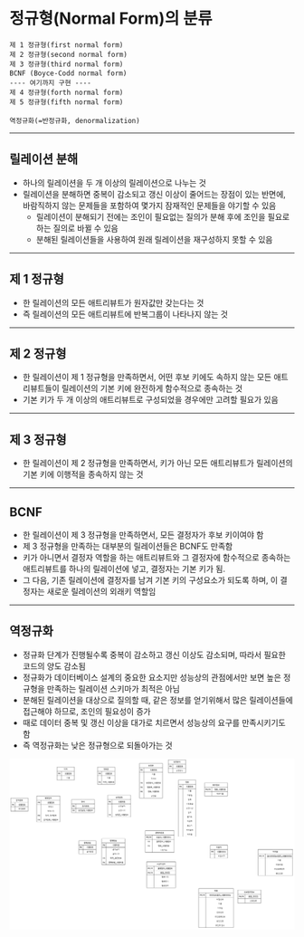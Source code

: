 # 정규형(Normal Form)의 분류

    제 1 정규형(first normal form)
    제 2 정규형(second normal form)
    제 3 정규형(third normal form)
    BCNF (Boyce-Codd normal form)
    ---- 여기까지 구현 ----
    제 4 정규형(forth normal form)
    제 5 정규형(fifth normal form)

    역정규화(=반정규화, denormalization)

***
## 릴레이션 분해

- 하나의 릴레이션을 두 개 이상의 릴레이션으로 나누는 것
- 릴레이션을 분해하면 중복이 감소되고 갱신 이상이 줄어드는 장점이 있는 반면에, 바람직하지 않는 문제들을 포함하여 몇가지 잠재적인 문제들을 야기할 수 있음
  - 릴레이션이 분해되기 전에는 조인이 필요없는 질의가 분해 후에 조인을 필요로 하는 질의로 바뀔 수 있음
  - 분해된 릴레이션들을 사용하여 원래 릴레이션을 재구성하지 못할 수 있음

***
## 제 1 정규형

- 한 릴레이션의 모든 애트리뷰트가 원자값만 갖는다는 것
- 즉 릴레이션의 모든 애트리뷰트에 반복그룹이 나타나지 않는 것

***
## 제 2 정규형

- 한 릴레이션이 제 1 정규형을 만족하면서, 어떤 후보 키에도 속하지 않는 모든 애트리뷰트들이 릴레이션의 기본 키에 완전하게 함수적으로 종속하는 것
- 기본 키가 두 개 이상의 애트리뷰트로 구성되었을 경우에만 고려할 필요가 있음

***
## 제 3 정규형

- 한 릴레이션이 제 2 정규형을 만족하면서, 키가 아닌 모든 애트리뷰트가 릴레이션의 기본 키에 이행적을 종속하지 않는 것

***
## BCNF

- 한 릴레이션이 제 3 정규형을 만족하면서, 모든 결정자가 후보 키이여야 함
- 제 3 정규형을 만족하는 대부분의 릴레이션들은 BCNF도 만족함
- 키가 아니면서 결정자 역할을 하는 애트리뷰트와 그 결정자에 함수적으로 종속하는 애트리뷰트를 하나의 릴레이션에 넣고, 결정자는 기본 키가 됨.
- 그 다음, 기존 릴레이션에 결정자를 남겨 기본 키의 구성요소가 되도록 하며, 이 결정자는 새로운 릴레이션의 외래키 역할임

***
## 역정규화

- 정규화 단계가 진행될수록 중복이 감소하고 갱신 이상도 감소되며, 따라서 필요한 코드의 양도 감소됨
- 정규화가 데이터베이스 설계의 중요한 요소지만 성능상의 관점에서만 보면 높은 정규형을 만족하는 릴레이션 스키마가 최적은 아님
- 분해된 릴레이션을 대상으로 질의할 때, 같은 정보를 얻기위해서 많은 릴레이션들에 접근해야 하므로, 조인의 필요성이 증가
- 때로 데이터 중복 및 갱신 이상을 대가로 치르면서 성능상의 요구를 만족시키기도 함
- 즉 역정규화는 낮은 정규형으로 되돌아가는 것

![step07](./img/0513_denormalization.png)